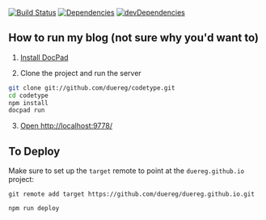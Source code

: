 [![Build Status](https://travis-ci.org/duereg/codetype.svg)](https://travis-ci.org/duereg/codetype)
[![Dependencies](https://david-dm.org/duereg/codetype.svg)](https://david-dm.org/duereg/codetype)
[![devDependencies](https://david-dm.org/duereg/codetype/dev-status.svg)](https://david-dm.org/duereg/codetype#info=devDependencies&view=table)

## How to run my blog (not sure why you'd want to)

1. [Install DocPad](https://github.com/bevry/docpad)

2. Clone the project and run the server

``` bash
git clone git://github.com/duereg/codetype.git
cd codetype
npm install
docpad run
```

3. [Open http://localhost:9778/](http://localhost:9778/)

## To Deploy

Make sure to set up the `target` remote to point at the `duereg.github.io` project:

`git remote add target https://github.com/duereg/duereg.github.io.git`

`npm run deploy`


